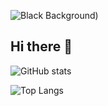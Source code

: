 ![Black Background](https://wallpapers.com/images/high/all-black-background-naarm5379b1njo8i.webp))

## Hi there 👋

![GitHub stats](https://github-readme-stats.vercel.app/api?username=Laaad&show_icons=true&theme=dark)

![Top Langs](https://github-readme-stats.vercel.app/api/top-langs/?username=Laaad&layout=compact&theme=dark)

<!--
**Laaad/Laaad** is a ✨ _special_ ✨ repository because its `README.md` (this file) appears on your GitHub profile.

Here are some ideas to get you started:

- 🔭 I’m currently working on ...
- 🌱 I’m currently learning ...
- 👯 I’m looking to collaborate on ...
- 🤔 I’m looking for help with ...
- 💬 Ask me about ...
- 📫 How to reach me: ...
- 😄 Pronouns: ...
- ⚡ Fun fact: ...
-->
